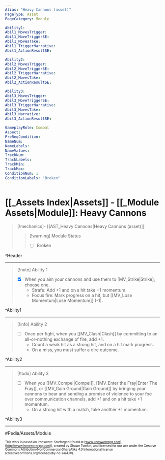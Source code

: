 ```yaml
---
Alias: "Heavy Cannons (asset)"
PageType: Asset
PageCategory: Module

Ability1:
Abil1_MovesTrigger:
Abil1_MoveTriggerSE:
Abil1_MovesTake:
Abil1_TriggerNarrative:
Abil1_ActionResultSE:

Ability2:
Abil2_MovesTrigger:
Abil2_MoveTriggerSE:
Abil2_TriggerNarrative:
Abil2_MovesTake:
Abil2_ActionResultSE:

Ability3:
Abil3_MovesTrigger:
Abil3_MoveTriggerSE:
Abil3_TriggerNarrative:
Abil3_MovesTake:
Abil3_Narrative:
Abil3_ActionResultSE:

GameplayRole: Combat
Aspect:
PreReqCondition: 
NameNum:
NameLabels:
NameValues:
TrackNum:
TrackLabels:
TrackMin:
TrackMax:
ConditionNum: 1
ConditionLabels: "Broken"
---
```

# [[_Assets Index|Assets]] - [[_Module Assets|Module]]: Heavy Cannons

> [!mechanics]- [[AST_Heavy Cannons|Heavy Cannons (asset)]]
> > [!warning] Module Status
> > - [ ] Broken

^Header

___
> [!note] Ability 1
> - [x] When you aim your cannons and use them to [MV_Strike|Strike], choose one. 
> 	- Strafe: Add +1 and on a hit take +1 momentum.
> 	- Focus fire: Mark progress on a hit, but [[MV_Lose Momentum|Lose Momentum]] (-1).

^Ability1

___
> [!info] Ability 2
> - [ ] Once per fight, when you [[MV_Clash|Clash]] by committing to an all-or-nothing exchange of fire, add +1.
> 	- Count a weak hit as a strong hit, and on a hit mark progress.
> 	- On a miss, you must suffer a dire outcome.

^Ability2

___
> [!todo] Ability 3
> - [ ] When you [[MV_Compel|Compel]], [[MV_Enter the Fray|Enter The Fray]], or [[MV_Gain Ground|Gain Ground]] by bringing your cannons to bear and sending a promise of violence to your foe over communication channels, add +1 and on a hit take +1 momentum. 
> 	- On a strong hit with a match, take another +1 momentum.

^Ability3

___

#Pedia/Assets/Module 

<font size=-2>This work is based on Ironsworn: Starforged (found at [www.ironswornrpg.com](http://www.ironswornrpg.com)), created by Shawn Tomkin, and licensed for our use under the Creative Commons Attribution-NonCommercial-ShareAlike 4.0 International license  (creativecommons.org/licenses/by-nc-sa/4.0/).</font>